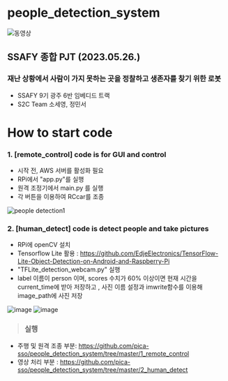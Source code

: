 # people_detection_system
![동영상](https://github.com/pica-sso/people_detection_system/assets/89729297/57075fbe-1379-46e9-a1e2-fe8c9e21b758)
## SSAFY 종합 PJT (2023.05.26.)
### 재난 상황에서 사람이 가지 못하는 곳을 정찰하고 생존자를 찾기 위한 로봇

- SSAFY 9기 광주 6반 임베디드 트랙 <br>
- S2C Team 소세영, 정민서

# How to start code

### 1. [remote_control] code is for GUI and control
  - 시작 전, AWS 서버를 활성화 필요
  - RPi에서 "app.py"를 실행
  - 원격 조정기에서 main.py 를 실행
  - 각 버튼을 이용하여 RCcar를 조종
  
  ![people detection1](https://github.com/pica-sso/people_detection_system/assets/89729297/b0bd046b-3a96-4bf6-b330-a52516f048a6)
    
### 2. [human_detect] code is detect people and take pictures
  - RPi에 openCV 설치
  - Tensorflow Lite 활용 : <https://github.com/EdjeElectronics/TensorFlow-Lite-Object-Detection-on-Android-and-Raspberry-Pi>
  - "TFLite_detection_webcam.py" 실행
  - label 이름이 person 이며, scores 수치가 60% 이상이면 현재 시간을 current_time에 받아 저장하고 , 사진 이름 설정과 imwrite함수를 이용해 image_path에 사진 저장
  
![image](https://github.com/pica-sso/people_detection_system/assets/89729297/fe65d6f9-ca90-4ad3-b9a4-478c052c695a)
![image](https://github.com/pica-sso/people_detection_system/assets/89729297/f67d98d2-3882-4440-b957-d7e6572f83c1)


>### 실행   
   * 주행 및 원격 조종 부분: <https://github.com/pica-sso/people_detection_system/tree/master/1_remote_control>
   * 영상 처리 부분 : <https://github.com/pica-sso/people_detection_system/tree/master/2_human_detect>
